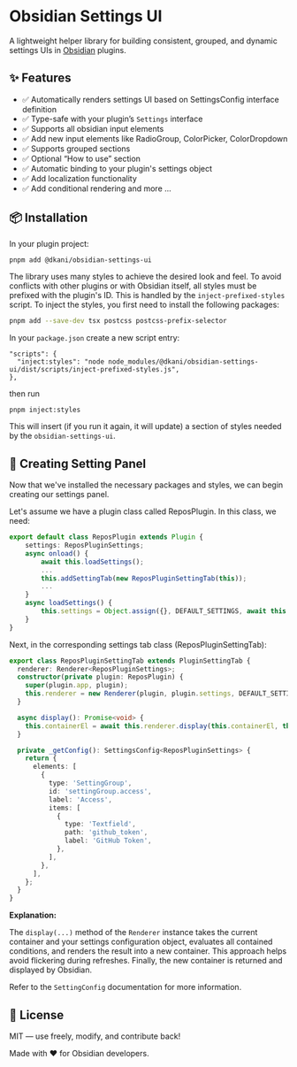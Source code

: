 # Obsidian Settings UI

A lightweight helper library for building consistent, grouped, and dynamic settings UIs in [Obsidian](https://obsidian.md) plugins.

## ✨ Features

- ✅ Automatically renders settings UI based on SettingsConfig interface definition
- ✅ Type-safe with your plugin’s `Settings` interface
- ✅ Supports all obsidian input elements
- ✅ Add new input elements like RadioGroup, ColorPicker, ColorDropdown
- ✅ Supports grouped sections
- ✅ Optional “How to use” section
- ✅ Automatic binding to your plugin's settings object
- ✅ Add localization functionality
- ✅ Add conditional rendering and more ...

## 📦 Installation

In your plugin project:

```bash
pnpm add @dkani/obsidian-settings-ui
```

The library uses many styles to achieve the desired look and feel. To avoid conflicts with other plugins or with Obsidian itself, all styles must be prefixed with the plugin's ID. This is handled by the `inject-prefixed-styles` script. To inject the styles, you first need to install the following packages:

```bash
pnpm add --save-dev tsx postcss postcss-prefix-selector
```

In your `package.json` create a new script entry:

```
"scripts": {
  "inject:styles": "node node_modules/@dkani/obsidian-settings-ui/dist/scripts/inject-prefixed-styles.js",     
},
```

then run

`pnpm inject:styles`

This will insert (if you run it again, it will update) a section of styles needed by the `obsidian-settings-ui`.

## 🧱 Creating Setting Panel

Now that we've installed the necessary packages and styles, we can begin creating our settings panel.

Let's assume we have a plugin class called ReposPlugin. In this class, we need:

```ts
export default class ReposPlugin extends Plugin {
    settings: ReposPluginSettings;
    async onload() {
        await this.loadSettings();
        ...
        this.addSettingTab(new ReposPluginSettingTab(this));
        ...
    }
    async loadSettings() {
        this.settings = Object.assign({}, DEFAULT_SETTINGS, await this.loadData());
    }
}
```

Next, in the corresponding settings tab class (ReposPluginSettingTab):

```ts
export class ReposPluginSettingTab extends PluginSettingTab {
  renderer: Renderer<ReposPluginSettings>;
  constructor(private plugin: ReposPlugin) {
    super(plugin.app, plugin);
    this.renderer = new Renderer(plugin, plugin.settings, DEFAULT_SETTINGS, this);
  }

  async display(): Promise<void> {
    this.containerEl = await this.renderer.display(this.containerEl, this._getConfig());
  }

  private _getConfig(): SettingsConfig<ReposPluginSettings> {
    return {
      elements: [
        {
          type: 'SettingGroup',
          id: 'settingGroup.access',
          label: 'Access',
          items: [
            {
              type: 'Textfield',
              path: 'github_token',
              label: 'GitHub Token',
            },
          ],
        },
      ],
    };
  }
}
```

**Explanation:**

The `display(...)` method of the `Renderer` instance takes the current container and your settings configuration object, evaluates all contained conditions, and renders the result into a new container. This approach helps avoid flickering during refreshes. Finally, the new container is returned and displayed by Obsidian.

Refer to the `SettingConfig` documentation for more information.

## 📜 License

MIT — use freely, modify, and contribute back!

Made with ❤️ for Obsidian developers.
